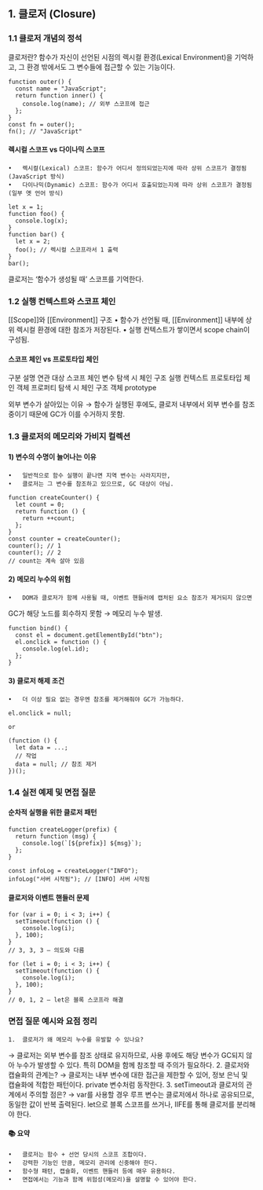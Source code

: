 
## 1. 클로저 (Closure)

### 1.1 클로저 개념의 정석

클로저란?
함수가 자신이 선언된 시점의 렉시컬 환경(Lexical Environment)을 기억하고,
그 환경 밖에서도 그 변수들에 접근할 수 있는 기능이다.

```
function outer() {
  const name = "JavaScript";
  return function inner() {
    console.log(name); // 외부 스코프에 접근
  };
}
const fn = outer();
fn(); // "JavaScript"
```

#### 렉시컬 스코프 vs 다이나믹 스코프
	•	렉시컬(Lexical) 스코프: 함수가 어디서 정의되었는지에 따라 상위 스코프가 결정됨 (JavaScript 방식)
	•	다이나믹(Dynamic) 스코프: 함수가 어디서 호출되었는지에 따라 상위 스코프가 결정됨 (일부 옛 언어 방식)

```
let x = 1;
function foo() {
  console.log(x);
}
function bar() {
  let x = 2;
  foo(); // 렉시컬 스코프라서 1 출력
}
bar();
```
클로저는 ‘함수가 생성될 때’ 스코프를 기억한다.

### 1.2 실행 컨텍스트와 스코프 체인

[[Scope]]와 [[Environment]] 구조
	•	함수가 선언될 때, [[Environment]] 내부에 상위 렉시컬 환경에 대한 참조가 저장된다.
	•	실행 컨텍스트가 쌓이면서 scope chain이 구성됨.

#### 스코프 체인 vs 프로토타입 체인

구분	설명	연관 대상
스코프 체인	변수 탐색 시 체인 구조	실행 컨텍스트
프로토타입 체인	객체 프로퍼티 탐색 시 체인 구조	객체 prototype

외부 변수가 살아있는 이유
→ 함수가 실행된 후에도, 클로저 내부에서 외부 변수를 참조 중이기 때문에
GC가 이를 수거하지 못함.

### 1.3 클로저의 메모리와 가비지 컬렉션

#### 1) 변수의 수명이 늘어나는 이유
	•	일반적으로 함수 실행이 끝나면 지역 변수는 사라지지만,
	•	클로저는 그 변수를 참조하고 있으므로, GC 대상이 아님.

```
function createCounter() {
  let count = 0;
  return function () {
    return ++count;
  };
}
const counter = createCounter();
counter(); // 1
counter(); // 2
// count는 계속 살아 있음
```
#### 2) 메모리 누수의 위험
	•	DOM과 클로저가 함께 사용될 때, 이벤트 핸들러에 캡처된 요소 참조가 제거되지 않으면
GC가 해당 노드를 회수하지 못함 → 메모리 누수 발생.

```
function bind() {
  const el = document.getElementById("btn");
  el.onclick = function () {
    console.log(el.id);
  };
}
```

#### 3) 클로저 해제 조건
	•	더 이상 필요 없는 경우엔 참조를 제거해줘야 GC가 가능하다.

```
el.onclick = null;

or

(function () {
  let data = ...;
  // 작업
  data = null; // 참조 제거
})();
```

### 1.4 실전 예제 및 면접 질문

#### 순차적 실행을 위한 클로저 패턴

```
function createLogger(prefix) {
  return function (msg) {
    console.log(`[${prefix}] ${msg}`);
  };
}

const infoLog = createLogger("INFO");
infoLog("서버 시작됨"); // [INFO] 서버 시작됨
```

#### 클로저와 이벤트 핸들러 문제
```
for (var i = 0; i < 3; i++) {
  setTimeout(function () {
    console.log(i);
  }, 100);
}
// 3, 3, 3 — 의도와 다름

for (let i = 0; i < 3; i++) {
  setTimeout(function () {
    console.log(i);
  }, 100);
}
// 0, 1, 2 — let은 블록 스코프라 해결
```

### 면접 질문 예시와 요점 정리
	1.	클로저가 왜 메모리 누수를 유발할 수 있나요?
→ 클로저는 외부 변수를 참조 상태로 유지하므로, 사용 후에도 해당 변수가 GC되지 않아 누수가 발생할 수 있다. 특히 DOM을 함께 참조할 때 주의가 필요하다.
	2.	클로저와 캡슐화의 관계는?
→ 클로저는 내부 변수에 대한 접근을 제한할 수 있어, 정보 은닉 및 캡슐화에 적합한 패턴이다. private 변수처럼 동작한다.
	3.	setTimeout과 클로저의 관계에서 주의할 점은?
→ var를 사용할 경우 루프 변수는 클로저에서 하나로 공유되므로, 동일한 값이 반복 출력된다. let으로 블록 스코프를 쓰거나, IIFE를 통해 클로저를 분리해야 한다.


#### 📚 요약

	•	클로저는 함수 + 선언 당시의 스코프 조합이다.
	•	강력한 기능인 만큼, 메모리 관리에 신중해야 한다.
	•	함수형 패턴, 캡슐화, 이벤트 핸들러 등에 매우 유용하다.
	•	면접에서는 기능과 함께 위험성(메모리)을 설명할 수 있어야 한다.
